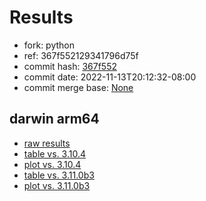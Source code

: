 # Results

- fork: python
- ref: 367f552129341796d75f
- commit hash: [367f552](https://github.com/python/cpython/commit/367f552)
- commit date: 2022-11-13T20:12:32-08:00
- commit merge base: [None](https://github.com/python/cpython/commit/None)

## darwin arm64

- [raw results](bm-20221113-darwin-arm64-python-367f552129341796d75f-3.12.0a1+-367f552.json)
- [table vs. 3.10.4](bm-20221113-darwin-arm64-python-367f552129341796d75f-3.12.0a1+-367f552-vs-3.10.4.md)
- [plot vs. 3.10.4](bm-20221113-darwin-arm64-python-367f552129341796d75f-3.12.0a1+-367f552-vs-3.10.4.png)
- [table vs. 3.11.0b3](bm-20221113-darwin-arm64-python-367f552129341796d75f-3.12.0a1+-367f552-vs-3.11.0b3.md)
- [plot vs. 3.11.0b3](bm-20221113-darwin-arm64-python-367f552129341796d75f-3.12.0a1+-367f552-vs-3.11.0b3.png)

